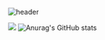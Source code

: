 <!--
**victory940209/victory940209** is a ✨ _special_ ✨ repository because its `README.md` (this file) appears on your GitHub profile.

Here are some ideas to get you started:

- 🔭 I’m currently working on ...
- 🌱 I’m currently learning ...
- 👯 I’m looking to collaborate on ...
- 🤔 I’m looking for help with ...
- 💬 Ask me about ...
- 📫 How to reach me: ...
- 😄 Pronouns: ...
- ⚡ Fun fact: ...
-->

![header](https://capsule-render.vercel.app/api?type=Egg&color=0:EEFF00,100:69a5e0&height=300&section=header&text=capsule%20render&fontSize=90)

<a href="https://victory-coding.tistory.com" target="_blank"><img src="https://img.shields.io/badge/tistory-69a5e0?style= social&logo=BLOG&logoColor=69a5e0"/></a>
![Anurag's GitHub stats](https://github-readme-stats.vercel.app/api?username=victory940209&show_icons=true&theme=solarized-light)
